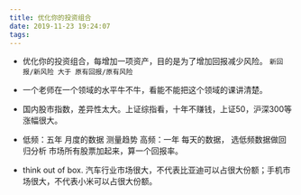 ```yaml
---
title: 优化你的投资组合
date: 2019-11-23 19:24:07
tags:
---
```


- 优化你的投资组合，每增加一项资产，目的是为了增加回报减少风险。  ``` 新回报/新风险 大于 原有回报/原有风险 ```

- 一个老师在一个领域的水平牛不牛，看能不能把这个领域的课讲清楚。

- 国内股市指数，差异性太大。上证综指看，十年不赚钱，上证50，沪深300等涨幅很大。

- 低频：五年 月度的数据 测量趋势 高频：一年 每天的数据， 选低频数据做回归分析
市场所有股票加起来，算一个回报率。

- think out of box. 汽车行业市场很大，不代表比亚迪可以占很大份额；手机市场很大，不代表小米可以占很大份额。
